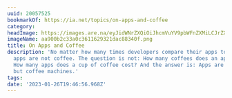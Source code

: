 ```yaml
---
uuid: 20057525
bookmarkOf: https://ia.net/topics/on-apps-and-coffee
category: 
headImage: https://images.are.na/eyJidWNrZXQiOiJhcmVuYV9pbWFnZXMiLCJrZXkiOiIyMDA1NzUyNS9vcmlnaW5hbF9hYTkwMGIyYzMzYTBjMzYxMTYyOTMyMWRhYzg4MzQwZi5wbmciLCJlZGl0cyI6eyJyZXNpemUiOnsid2lkdGgiOjEyMDAsImhlaWdodCI6MTIwMCwiZml0IjoiaW5zaWRlIiwid2l0aG91dEVubGFyZ2VtZW50Ijp0cnVlfSwid2VicCI6eyJxdWFsaXR5Ijo5MH0sImpwZWciOnsicXVhbGl0eSI6OTB9LCJyb3RhdGUiOm51bGx9fQ==?bc=0
imageName: aa900b2c33a0c3611629321dac88340f.png
title: On Apps and Coffee
description: 'No matter how many times developers compare their apps to coffee...
  apps are not coffee. The question is not: How many coffees does an app cost. It’s:
  How many apps does a cup of coffee cost? And the answer is: Apps are not coffee
  but coffee machines.'
tags: 
date: '2023-01-26T19:46:56.968Z'
---
```

